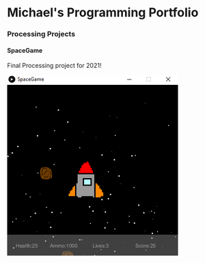 # Michael's Programming Portfolio

### Processing Projects

#### SpaceGame
Final Processing project for 2021!

![SpaceGame](https://github.com/michaelxcw/ProgrammingPortfolio/blob/gh-pages/images/spacegame.PNG?raw=true)
